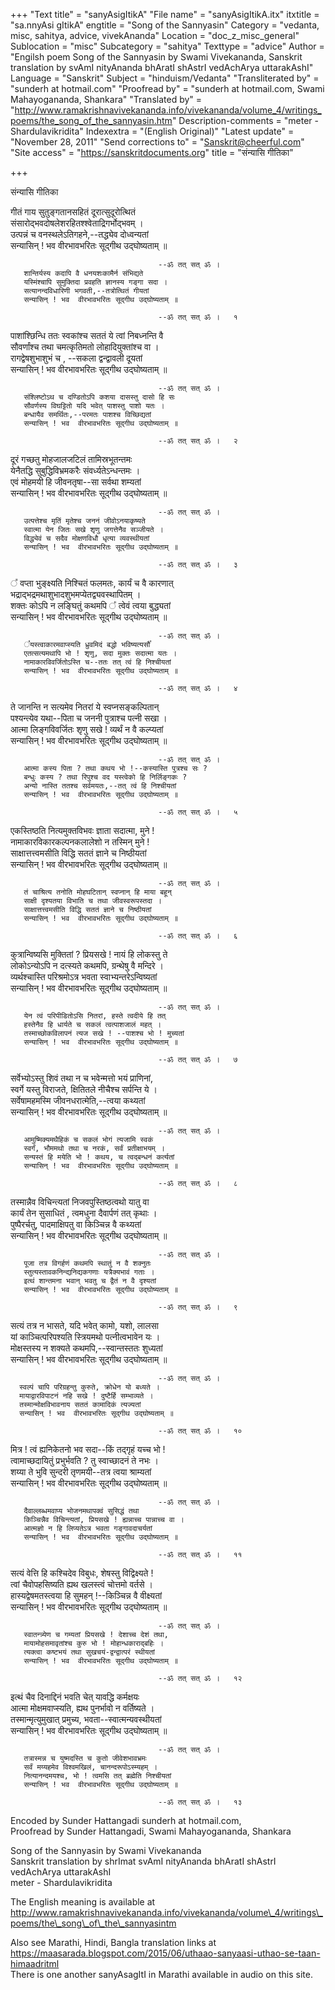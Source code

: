 +++
"Text title" = "sanyAsigItikA"
"File name" = "sanyAsigItikA.itx"
itxtitle = "sa.nnyAsi gItikA"
engtitle = "Song of the Sannyasin"
Category = "vedanta, misc, sahitya, advice, vivekAnanda"
Location = "doc_z_misc_general"
Sublocation = "misc"
Subcategory = "sahitya"
Texttype = "advice"
Author = "Engilsh poem Song of the Sannyasin by Swami Vivekananda, Sanskrit translation by svAmI nityAnanda bhAratI shAstrI vedAchArya uttarakAshI"
Language = "Sanskrit"
Subject = "hinduism/Vedanta"
"Transliterated by" = "sunderh at hotmail.com"
"Proofread by" = "sunderh at hotmail.com, Swami Mahayogananda, Shankara"
"Translated by" = "http://www.ramakrishnavivekananda.info/vivekananda/volume_4/writings_poems/the_song_of_the_sannyasin.htm"
Description-comments = "meter - Shardulavikridita"
Indexextra = "(English Original)"
"Latest update" = "November 28, 2011"
"Send corrections to" = "Sanskrit@cheerful.com"
"Site access" = "https://sanskritdocuments.org"
title = "संन्यासि गीतिका"

+++
  
 संन्यासि गीतिका   
  
गीतं गाय सुतुङ्गतानसहितं दूरात्सुदूरोत्थितं  
संसारोद्भवदोषलेशरहितश्श्वेताद्रिगर्भोद्भवम् ।  
उत्पन्नं च वनस्थलेऽतिगहने,--तद्ध्येव दोध्वन्यतां  
सन्यासिन् ! भव वीरभावभरितः सूद्गीथ उद्घोष्यताम् ॥  
  
                                     --ॐ तत् सत् ॐ ।  
       शान्तिर्यस्य कदापि वै धनयशःकामैर्न संभिद्यते  
       यस्मिंश्चापि सुमुक्तिदा प्रवहति ज्ञानस्य गङ्गा सदा ।  
       सत्यानन्दविधारिणी भगवती,--तत्रोत्थितं गीयतां  
       सन्यासिन् ! भव  वीरभावभरितः सूद्गीथ उद्घोष्यताम् ॥  
  
                                     --ॐ तत् सत् ॐ ।   १  
पाशांश्छिन्धि ततः स्वकांश्च सततं ये त्वां निबध्नन्ति वै  
सौवर्णांश्च तथा चमत्कृतिमतो लोहादियुक्तांश्च वा ।  
रागद्वेषशुभाशुभं च , --सकला द्वन्द्वावली दूयतां  
सन्यासिन् ! भव  वीरभावभरितः सूद्गीथ उद्घोष्यताम् ॥  
  
                                     --ॐ तत् सत् ॐ ।  
       संश्लिष्टोऽथ च दण्डितोऽपि कशया दासस्तु दासो हि सः  
       सौवर्णस्य विघट्टितो यदि भवेत् पाशस्तु पाशो यतः ।  
       बन्धायैव समर्थितः,--परमतः पाशश्च विच्छिद्यतां  
       सन्यासिन् ! भव  वीरभावभरितः सूद्गीथ उद्घोष्यताम् ॥  
  
                                     --ॐ तत् सत् ॐ ।   २  
दूरं गच्छतु मोहजालजटिलं तामिस्रभूतन्तमः  
येनैतद्धि सुबुद्धिविभ्रमकरैः संवर्ध्यतेऽन्धन्तमः ।  
एवं मोहमयी हि जीवनतृषा--सा सर्वथा शम्यतां  
सन्यासिन् ! भव  वीरभावभरितः सूद्गीथ उद्घोष्यताम् ॥  
  
                                     --ॐ तत् सत् ॐ ।  
       उत्पत्तेश्च मृतिं मृतेश्च जननं जीवोऽनयाकृष्यते  
       स्वात्मा येन जितः सखे शृणु जगत्तेनैव सञ्जीयते ।  
       विद्ध्येवं च सदैव मोक्षणविधौ धृत्या व्यवस्थीयतां  
       सन्यासिन् ! भव  वीरभावभरितः सूद्गीथ उद्घोष्यताम् ॥  
  
                                     --ॐ तत् सत् ॐ ।   ३  
᳚ वप्ता भुङ्क्ष्यति निश्चितं फलमतः, कार्यं च वै कारणात्  
भद्राद्भद्रमथाशुभादशुभमप्येतद्व्यवस्थापितम् ।  
शक्तः कोऽपि न लङ्घितुं कथमपि ᳚ त्वेवं त्वया बुद्ध्यतां  
सन्यासिन् ! भव  वीरभावभरितः सूद्गीथ उद्घोष्यताम् ॥  
  
                                     --ॐ तत् सत् ॐ ।  
       ᳚यस्त्वाकारमवाप्स्यति ध्रुवमिदं बद्धो भविष्यत्यसौ᳚  
       एतत्सत्यमथापि भो ! शृणु, सदा मुक्तः सदात्मा यतः ।  
       नामाकारविवर्जितोऽस्ति च--ततः तत् त्वं हि निश्चीयतां  
       सन्यासिन् ! भव  वीरभावभरितः सूद्गीथ उद्घोष्यताम् ॥  
  
                                     --ॐ तत् सत् ॐ ।   ४  
ते जानन्ति न सत्यमेव नितरां ये स्वप्नसङ्कल्पितान्  
पश्यन्त्येव यथा--पिता च जननी पुत्राश्च पत्नी सखा ।  
आत्मा लिङ्गविवर्जितः शृणु सखे ! व्यर्थं न वै कल्प्यतां  
सन्यासिन् ! भव  वीरभावभरितः सूद्गीथ उद्घोष्यताम् ॥  
  
                                     --ॐ तत् सत् ॐ ।  
       आत्मा कस्य पिता ? तथा कथय भो !--कस्यास्ति पुत्रश्च सः ?  
       बन्धुः कस्य ? तथा रिपुश्च वद यस्त्वेको हि निर्लिङ्गकः ?  
       अन्यो नास्ति ततश्च सर्वमयतः,--तत् त्वं हि निश्चीयतां  
       सन्यासिन् ! भव  वीरभावभरितः सूद्गीथ उद्घोष्यताम् ॥  
  
                                     --ॐ तत् सत् ॐ ।   ५  
एकस्तिष्ठति नित्यमुक्तविभवः ज्ञाता सदात्मा, मुने !  
नामाकारविकारकल्पनकलालेशो न तस्मिन् मुने !  
साक्षात्तत्त्वमसीति विद्धि सततं ज्ञाने च निष्ठीयतां  
सन्यासिन् ! भव  वीरभावभरितः सूद्गीथ उद्घोष्यताम् ॥  
  
                                     --ॐ तत् सत् ॐ ।  
       तं चाश्रित्य तनोति मोहघटितान् स्वप्नान् हि माया बहून्  
       साक्षी दृश्यतया विभाति च तथा जीवस्वरूपस्तदा ।  
       साक्षात्तत्त्वमसीति विद्धि सततं ज्ञाने च निष्ठीयतां  
       सन्यासिन् ! भव  वीरभावभरितः सूद्गीथ उद्घोष्यताम् ॥  
  
                                     --ॐ तत् सत् ॐ ।   ६  
कुत्रान्विष्यसि मुक्तितां ? प्रियसखे ! नायं हि लोकस्तु ते  
लोकोऽन्योऽपि न दत्स्यते कथमपि, ग्रन्थेषु वै मन्दिरे ।  
व्यर्थश्चास्ति परिश्रमोऽत्र भवता स्वाभ्यन्तरेऽन्विष्यतां  
सन्यासिन् ! भव  वीरभावभरितः सूद्गीथ उद्घोष्यताम् ॥  
  
                                     --ॐ तत् सत् ॐ ।  
       येन त्वं परिपीडितोऽसि नितरां, हस्ते त्वदीये हि तत्  
       हस्तेनैव हि धार्यते च सकलं त्वत्पाशजालं महत् ।  
       तस्माच्छोकविलापनं त्यज सखे ! --पाशश्च भो ! मुच्यतां  
       सन्यासिन् ! भव  वीरभावभरितः सूद्गीथ उद्घोष्यताम् ॥  
  
                                     --ॐ तत् सत् ॐ ।   ७  
सर्वेभ्योऽस्तु शिवं तथा न च भवेन्मत्तो भयं प्राणिनां,  
स्वर्गे यस्तु विराजते, क्षितितले नीचैश्च सर्पन्ति ये ।  
सर्वेषामहमस्मि जीवनधरात्मेति,--त्वया कथ्यतां  
सन्यासिन् ! भव  वीरभावभरितः सूद्गीथ उद्घोष्यताम् ॥  
  
                                     --ॐ तत् सत् ॐ ।  
       आमुष्मिक्यमथैहिकं च सकलं भोगं त्यजामि स्वकं  
       स्वर्गं, भौममथो तथा च नरकं, सर्वं प्रतीक्षाभयम् ।  
       सन्यस्तं हि मयेति भो ! कथय, च त्वद्बन्धनं कर्त्यतां  
       सन्यासिन् ! भव  वीरभावभरितः सूद्गीथ उद्घोष्यताम् ॥  
  
                                     --ॐ तत् सत् ॐ ।   ८  
तस्मान्नैव विचिन्त्यतां निजवपुस्तिष्ठत्वथो यातु वा  
कार्यं तेन सुसाधितं , त्वमधुना दैवार्पणं तत् कृथाः ।  
पुष्पैरर्चतु, पादमाक्षिपतु वा किञ्चिन्न वै कथ्यतां  
सन्यासिन् ! भव  वीरभावभरितः सूद्गीथ उद्घोष्यताम् ॥  
  
                                     --ॐ तत् सत् ॐ ।  
       पूजा तत्र विगर्हणं कथमपि स्थातुं न वै शक्नुतः  
       स्तुत्यस्तावकनिन्द्यनिद्यकगणाः यत्रैक्यभावं गताः ।  
       इत्थं शान्तमना भवान् भवतु च द्वैतं न वै दृश्यतां  
       सन्यासिन् ! भव  वीरभावभरितः सूद्गीथ उद्घोष्यताम् ॥  
  
                                     --ॐ तत् सत् ॐ ।   ९  
सत्यं तत्र न भासते, यदि भवेत् कामो, यशो, लालसा  
यां काञ्चित्परिपश्यति स्त्रियमथो पत्नीत्वभावेन यः ।  
मोक्षस्तस्य न शक्यते कथमपि,--स्वान्तस्ततः शुध्यतां  
सन्यासिन् ! भव  वीरभावभरितः सूद्गीथ उद्घोष्यताम् ॥  
  
                                     --ॐ तत् सत् ॐ ।  
      स्वल्पं चापि परिग्रहन्तु कुरुते, क्रोधेन यो बध्यते ।  
      मायाद्वारविपाटनं नहि सखे ! दुष्टैर्हि सम्भाव्यते ।  
      तस्मान्मोक्षविभावनाय सततं कामादिकं त्यज्यतां  
      सन्यासिन् ! भव  वीरभावभरितः सूद्गीथ उद्घोष्यताम् ॥  
  
                                     --ॐ तत् सत् ॐ ।   १०  
मित्र ! त्वं ह्यनिकेतनो भव सदा--किं तद्गृहं यच्च भो !  
त्वामाच्छदायितुं प्रभुर्भवति ? तु स्वाच्छादनं ते नभः ।  
शय्या ते भुवि सुन्दरी तृणमयी--तत्र त्वया श्राम्यतां  
सन्यासिन् ! भव  वीरभावभरितः सूद्गीथ उद्घोष्यताम् ॥  
  
                                     --ॐ तत् सत् ॐ ।  
       दैवाल्लब्धमवाप्य भोजनमथापक्वं सुसिद्धं तथा  
       किञ्चिन्नैव विचिन्त्यतां, प्रियसखे ! ह्यन्नाच्च पान्नाच्च वा ।  
       आत्मज्ञो न हि लिप्यतेऽत्र भवता गङ्गावदाचर्यतां  
       सन्यासिन् ! भव  वीरभावभरितः सूद्गीथ उद्घोष्यताम् ॥  
  
                                     --ॐ तत् सत् ॐ ।   ११  
सत्यं वेत्ति हि कश्चिदेव विबुधः, शेषस्तु विद्विक्ष्यते !  
त्वां चैवोपहसिष्यति ह्यथ खलस्त्वं चोत्तमो वर्तसे ।  
हास्यद्वेषमतस्त्वया हि सुमहन् !--किञ्चिन्न वै वीक्ष्यतां  
सन्यासिन् ! भव  वीरभावभरितः सूद्गीथ उद्घोष्यताम् ॥  
  
                                     --ॐ तत् सत् ॐ ।  
       स्वातन्त्र्येण च गम्यतां प्रियसखे ! देशाच्च देशं तथा,  
       मायामोहसमावृतांश्च कुरु भो ! मोहान्धकाराद्बहिः ।  
       त्यक्त्वा कष्टभयं तथा सुखचयं-द्वन्द्वात्परं स्थीयतां  
       सन्यासिन् ! भव  वीरभावभरितः सूद्गीथ उद्घोष्यताम् ॥  
  
                                     --ॐ तत् सत् ॐ ।   १२  
इत्थं चैव दिनाद्दिनं भवति चेत् यावद्धि कर्मक्षयः  
आत्मा मोक्षमवाप्स्यति, ह्यथ पुनर्भावो न वर्तिष्यते ।  
तस्मान्मृत्युमुखात् प्रमुच्य, भवता--स्वात्मन्यवस्थीयतां  
सन्यासिन् ! भव  वीरभावभरितः सूद्गीथ उद्घोष्यताम् ॥  
  
                                     --ॐ तत् सत् ॐ ।  
       तत्रास्मन्न च युष्मदस्ति च कुतो जीवेशभावभ्रमः  
       सर्वं मय्यहमेव विश्वमखिलं, चानन्दरूपोऽस्म्यहम् ।  
       नित्यानन्दमयश्च, भो ! त्वमसि तत् ब्रह्मेति निश्चीयतां  
       सन्यासिन् ! भव  वीरभावभरितः सूद्गीथ उद्घोष्यताम् ॥  
  
                                     --ॐ तत् सत् ॐ ।   १३  
  
  
  
  
Encoded by Sunder Hattangadi sunderh at hotmail.com,  
Proofread by Sunder Hattangadi, Swami Mahayogananda, Shankara  
  
Song of the Sannyasin by Swami Vivekananda  
Sanskrit translation by shrImat svAmI nityAnanda bhAratI shAstrI  
vedAchArya uttarakAshI  
meter - Shardulavikridita   
  
The English meaning is available at   
http://www.ramakrishnavivekananda.info/vivekananda/volume\_4/writings\_poems/the\_song\_of\_the\_sannyasintm  
  
Also see Marathi, Hindi, Bangla translation links at  
https://maasarada.blogspot.com/2015/06/uthaao-sanyaasi-uthao-se-taan-himaadritml  
There is one another sanyAsagItI in Marathi available in audio on this site.  
  
